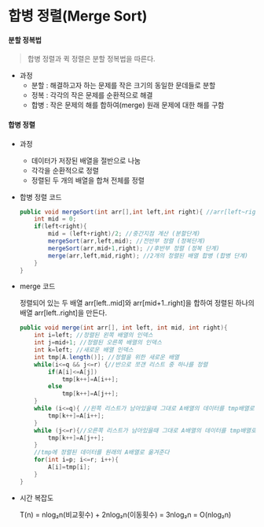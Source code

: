 # 합병 정렬(Merge Sort)

#### 분할 정복법

> 합병 정렬과 퀵 정렬은 분할 정복법을 따른다.

- 과정
  - 분할 : 해결하고자 하는 문제를 작은 크기의 동일한 문데들로 분할
  - 정복 : 각각의 작은 문제를 순환적으로 해결
  - 합병 : 작은 문제의 해를 합하여(merge) 원래 문제에 대한 해를  구함

#### 합병 정렬

- 과정

  - 데이터가 저장된 배열을 절반으로 나눔
  - 각각을 순환적으로 정렬
  - 정렬된 두 개의 배열을 합쳐 전체를 정렬

- 합병 정렬 코드

  ```java
  public void mergeSort(int arr[],int left,int right){ //arr[left~right]을 정렬한다
      int mid = 0;
      if(left<right){
          mid = (left+right)/2; //중간지점 계산 (분할단계)
          mergeSort(arr,left,mid); //전반부 정렬 (정복단계)
          mergeSort(arr,mid+1,right); //후반부 정렬 (정복 단계)
          merge(arr,left,mid,right); //2개의 정렬된 배열 합병 (합병 단계)
      }
  }
  ```

- merge 코드

  정렬되어 있는 두 배열 arr[left..mid]와 arr[mid+1..right]을 합하여
  정렬된 하나의 배열 arr[left..right]을 만든다.

  ```java
  public void merge(int arr[], int left, int mid, int right){
      int i=left; //정렬된 왼쪽 배열의 인덱스
      int j=mid+1; //정렬된 오른쪽 배열의 인덱스
      int k=left; //새로운 배열 인덱스
      int tmp[A.length()]; //정렬을 위한 새로운 배열
      while(i<=q && j<=r) {//반으로 쪼갠 리스트 중 하나를 정렬
          if(A[i]<=A[j])
              tmp[k++]=A[i++];
          else
              tmp[k++]=A[j++];
      }
      while (i<=q){ //왼쪽 리스트가 남아있을때 그대로 A배열의 데이터를 tmp배열로 복사
          tmp[k++]=A[i++];
      }
      while (j<=r){//오른쪽 리스트가 남아있을때 그대로 A배열의 데이터를 tmp배열로 복사
          tmp[k++]=A[j++];
      }
      //tmp에 정렬된 데이터를 원래의 A배열로 옮겨준다
      for(int i=p; i<=r; i++){
          A[i]=tmp[i];
      }
  }
  ```

- 시간 복잡도

  T(n) = nlog₂n(비교횟수) + 2nlog₂n(이동횟수) = 3nlog₂n = O(nlog₂n)
